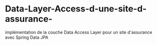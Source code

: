 # Data-Layer-Access-d-une-site-d-assurance-
implémentation de la couche Data Access Layer pour un site d'assurance avec Spring Data JPA 
